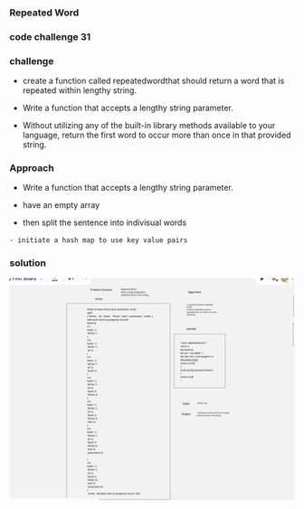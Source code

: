 ### Repeated Word
### code challenge 31

### challenge
   - create a function called repeatedwordthat should return a word that is repeated within lengthy string.

   - Write a function that accepts a lengthy string parameter.

   - Without utilizing any of the built-in library methods available to your language, return the first word to occur more than once in that provided string.

### Approach
   - Write a function that accepts a lengthy string parameter.
   - have an empty array

   - then split the sentence into indivisual words

    - initiate a hash map to use key value pairs

### solution 
  ![WhiteBoard](../assets/repeatedword.png) 